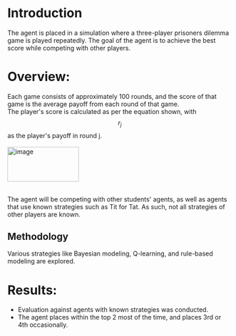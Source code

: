 # Introduction
The agent is placed in a simulation where a three-player prisoners dilemma game is played repeatedly. The goal of the agent is to achieve the best score while competing with other players.

# Overview:
Each game consists of approximately 100 rounds, and the score of that game is the average payoff from each round of that game. 
<br> The player's score is calculated as per the equation shown, with $$r_{j}$$ as the player's payoff in round j.
<br><br> <img width="160" height="78" alt="image" src="https://github.com/user-attachments/assets/7d138631-3a67-4f8c-b6ae-e93d927e2c4c" />

<br> The agent will be competing with other students' agents, as well as agents that use known strategies such as Tit for Tat. As such, not all strategies of other players are known.

## Methodology
Various strategies like Bayesian modeling, Q-learning, and rule-based modeling are explored.


# Results:
- Evaluation against agents with known strategies was conducted.
- The agent places within the top 2 most of the time, and places 3rd or 4th occasionally.
